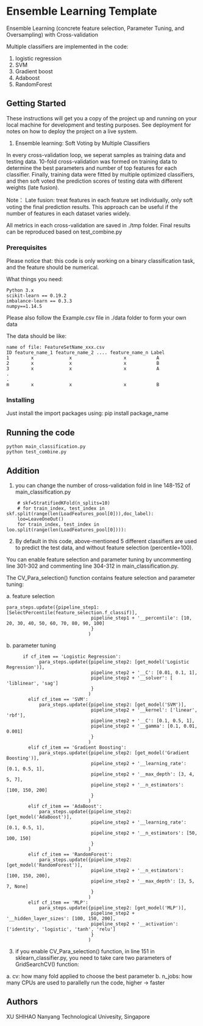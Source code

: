 # Ensemble Learning Template

Ensemble Learning (concrete feature selection, Parameter Tuning, and Oversampling) with Cross-validation

Multiple classifiers are implemented in the code:
1. logistic regression
2. SVM
3. Gradient boost
4. Adaboost
5. RandomForest

## Getting Started

These instructions will get you a copy of the project up and running on your local machine for development and testing purposes. See deployment for notes on how to deploy the project on a live system.

1. Ensemble learning: Soft Voting by Multiple Classifiers

In every cross-validation loop, we seperat samples as training data and testing data. 10-fold cross-validation was formed on training data to determine the best parameters and number of top features for each classifier. Finally, training data were fitted by multiple optimized classifiers, and then soft voted the prediction scores of testing data with different weights (late fusion).

Note：
Late fusion: treat features in each feature set individually, only soft voting the final prediction results. This approach can be useful if the number of features in each dataset varies widely.

All metrics in each cross-validation are saved in ./tmp folder. Final results can be reproduced based on test_combine.py

### Prerequisites

Please notice that: this code is only working on a binary classification task, and the feature should be numerical.


What things you need:

```
Python 3.x
scikit-learn == 0.19.2
imbalance-learn == 0.3.3
numpy==1.14.5
```

Please also follow the Example.csv file in ./data folder to form your own data

The data should be like:

```
name of file: FeatureSetName_xxx.csv
ID feature_name_1 feature_name_2 .... feature_name_n Label
1        x             x                   x           A
2        x             x                   x           B
3        x             x                   x           A
.
.
m        x             x                   x           B
```



### Installing

Just install the import packages using:  pip install package_name

## Running the code

```
python main_classification.py
python test_combine.py
```

## Addition

1. you can change the number of cross-validation fold in line 148-152 of main_classification.py

```
    # skf=StratifiedKFold(n_splits=10)
    # for train_index, test_index in skf.split(range(len(LoadFeatures_pool[0])),doc_label):
    loo=LeaveOneOut()
    for train_index, test_index in loo.split(range(len(LoadFeatures_pool[0]))):
```

2. By default in this code, above-mentioned 5 different classifiers are used to predict the test data, and without feature selection (percentile=100).

You can enable feature selection and parameter tuning by uncommenting line 301-302 and commenting line 304-312 in main_classification.py.

The CV_Para_selection() function contains feature selection and parameter tuning:

a. feature selection

```
para_steps.update({pipeline_step1: [SelectPercentile(feature_selection.f_classif)],
                               pipeline_step1 + '__percentile': [10, 20, 30, 40, 50, 60, 70, 80, 90, 100]
                               }
                              )
```
b. parameter tuning
```
      if cf_item == 'Logistic Regression':
            para_steps.update({pipeline_step2: [get_model('Logistic Regression')],
                               pipeline_step2 + '__C': [0.01, 0.1, 1],
                               pipeline_step2 + '__solver': [ 'liblinear', 'sag']
                               }
                              )
        elif cf_item == 'SVM':
            para_steps.update({pipeline_step2: [get_model('SVM')],
                               pipeline_step2 + '__kernel': ['linear', 'rbf'],
                               pipeline_step2 + '__C': [0.1, 0.5, 1],
                               pipeline_step2 + '__gamma': [0.1, 0.01, 0.001]
                               }
                              )
        elif cf_item == 'Gradient Boosting':
            para_steps.update({pipeline_step2: [get_model('Gradient Boosting')],
                               pipeline_step2 + '__learning_rate': [0.1, 0.5, 1],
                               pipeline_step2 + '__max_depth': [3, 4, 5, 7],
                               pipeline_step2 + '__n_estimators': [100, 150, 200]
                               }
                              )
        elif cf_item == 'AdaBoost':
            para_steps.update({pipeline_step2: [get_model('AdaBoost')],
                               pipeline_step2 + '__learning_rate': [0.1, 0.5, 1],
                               pipeline_step2 + '__n_estimators': [50, 100, 150]
                               }
                              )
        elif cf_item == 'RandomForest':
            para_steps.update({pipeline_step2: [get_model('RandomForest')],
                               pipeline_step2 + '__n_estimators': [100, 150, 200],
                               pipeline_step2 + '__max_depth': [3, 5, 7, None]
                               }
                              )
        elif cf_item == 'MLP':
            para_steps.update({pipeline_step2: [get_model('MLP')],
                               pipeline_step2 + '__hidden_layer_sizes': [100, 150, 200],
                               pipeline_step2 + '__activation': ['identity', 'logistic', 'tanh', 'relu']
                               }
                              )
```

3. if you enable CV_Para_selection() function, in line 151 in sklearn_classifier.py, you need to take care two parameters of GridSearchCV() function:

a. cv: how many fold applied to choose the best parameter
b. n_jobs: how many CPUs are used to parallelly run the code, higher -> faster





## Authors

XU SHIHAO
Nanyang Technological Univesity, Singapore

